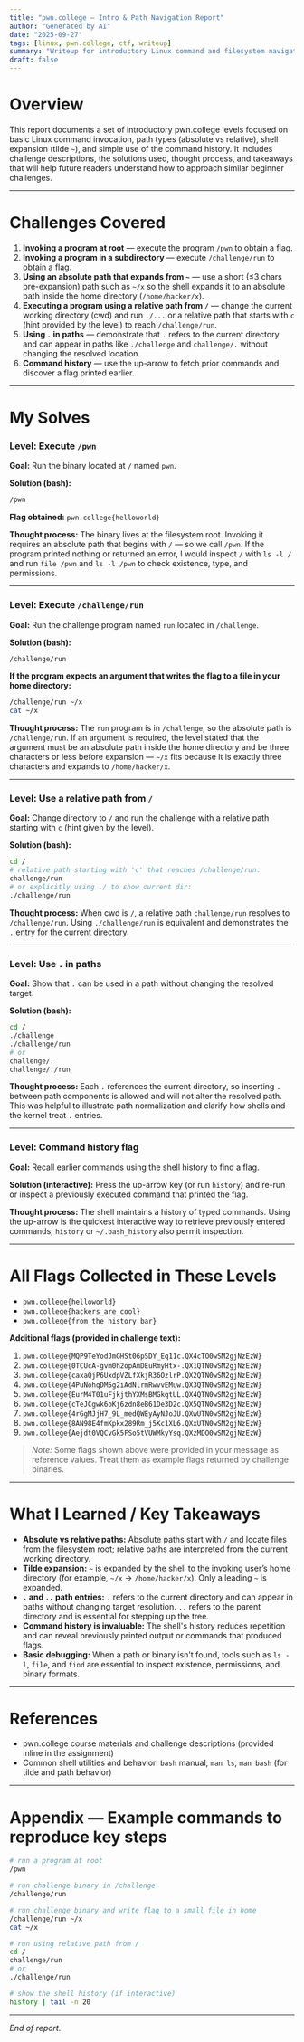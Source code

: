 ```yaml
---
title: "pwn.college — Intro & Path Navigation Report"
author: "Generated by AI"
date: "2025-09-27"
tags: [linux, pwn.college, ctf, writeup]
summary: "Writeup for introductory Linux command and filesystem navigation challenges on pwn.college, including solutions, methodology, and insights."
draft: false
---
```


# Overview

This report documents a set of introductory pwn.college levels focused on basic Linux command invocation, path types (absolute vs relative), shell expansion (tilde `~`), and simple use of the command history. It includes challenge descriptions, the solutions used, thought process, and takeaways that will help future readers understand how to approach similar beginner challenges.

---

# Challenges Covered

1. **Invoking a program at root** — execute the program `/pwn` to obtain a flag.
2. **Invoking a program in a subdirectory** — execute `/challenge/run` to obtain a flag.
3. **Using an absolute path that expands from `~`** — use a short (≤3 chars pre-expansion) path such as `~/x` so the shell expands it to an absolute path inside the home directory (`/home/hacker/x`).
4. **Executing a program using a relative path from `/`** — change the current working directory (cwd) and run `./...` or a relative path that starts with `c` (hint provided by the level) to reach `/challenge/run`.
5. **Using `.` in paths** — demonstrate that `.` refers to the current directory and can appear in paths like `./challenge` and `challenge/.` without changing the resolved location.
6. **Command history** — use the up-arrow to fetch prior commands and discover a flag printed earlier.

---

# My Solves

### Level: Execute `/pwn`
**Goal:** Run the binary located at `/` named `pwn`.

**Solution (bash):**
```bash
/pwn
```
**Flag obtained:** `pwn.college{helloworld}`

**Thought process:** The binary lives at the filesystem root. Invoking it requires an absolute path that begins with `/` — so we call `/pwn`. If the program printed nothing or returned an error, I would inspect `/` with `ls -l /` and run `file /pwn` and `ls -l /pwn` to check existence, type, and permissions.

---

### Level: Execute `/challenge/run`
**Goal:** Run the challenge program named `run` located in `/challenge`.

**Solution (bash):**
```bash
/challenge/run
```
**If the program expects an argument that writes the flag to a file in your home directory:**
```bash
/challenge/run ~/x
cat ~/x
```

**Thought process:** The `run` program is in `/challenge`, so the absolute path is `/challenge/run`. If an argument is required, the level stated that the argument must be an absolute path inside the home directory and be three characters or less before expansion — `~/x` fits because it is exactly three characters and expands to `/home/hacker/x`.

---

### Level: Use a relative path from `/`
**Goal:** Change directory to `/` and run the challenge with a relative path starting with `c` (hint given by the level).

**Solution (bash):**
```bash
cd /
# relative path starting with 'c' that reaches /challenge/run:
challenge/run
# or explicitly using ./ to show current dir:
./challenge/run
```

**Thought process:** When cwd is `/`, a relative path `challenge/run` resolves to `/challenge/run`. Using `./challenge/run` is equivalent and demonstrates the `.` entry for the current directory.

---

### Level: Use `.` in paths
**Goal:** Show that `.` can be used in a path without changing the resolved target.

**Solution (bash):**
```bash
cd /
./challenge
./challenge/run
# or
challenge/.
challenge/./run
```

**Thought process:** Each `.` references the current directory, so inserting `.` between path components is allowed and will not alter the resolved path. This was helpful to illustrate path normalization and clarify how shells and the kernel treat `.` entries.

---

### Level: Command history flag
**Goal:** Recall earlier commands using the shell history to find a flag.

**Solution (interactive):** Press the up-arrow key (or run `history`) and re-run or inspect a previously executed command that printed the flag.

**Thought process:** The shell maintains a history of typed commands. Using the up-arrow is the quickest interactive way to retrieve previously entered commands; `history` or `~/.bash_history` also permit inspection.

---

# All Flags Collected in These Levels

- `pwn.college{helloworld}`
- `pwn.college{hackers_are_cool}`
- `pwn.college{from_the_history_bar}`

**Additional flags (provided in challenge text):**
1. `pwn.college{MQP9TeYodJmGHSt06pSDY_Eq11c.QX4cTO0wSM2gjNzEzW}`
2. `pwn.college{0TCUcA-gvm0h2opAmDEuRmyHtx-.QX1QTN0wSM2gjNzEzW}`
3. `pwn.college{caxaQjP6UxdpVZLfXkjR36OzlrP.QX2QTN0wSM2gjNzEzW}`
4. `pwn.college{4PuNohqDM5g2iAdNlrmRwvvEMuw.QX3QTN0wSM2gjNzEzW}`
5. `pwn.college{EurM4T01uFjkjthYXMsBMGkqtUL.QX4QTN0wSM2gjNzEzW}`
6. `pwn.college{cTeJCgwk6oKj6zdn8eB61De3D2c.QX5QTN0wSM2gjNzEzW}`
7. `pwn.college{4rGgMJjH7_9L_medQWEyAyNJoJU.QXwUTN0wSM2gjNzEzW}`
8. `pwn.college{8AN98E4fmKpkx289Rm_j5Kc1XL6.QXxUTN0wSM2gjNzEzW}`
9. `pwn.college{Aejdt0VQCvGk5FSo5tVUWMkyYsq.QXzMDO0wSM2gjNzEzW}`

> *Note:* Some flags shown above were provided in your message as reference values. Treat them as example flags returned by challenge binaries.

---

# What I Learned / Key Takeaways

- **Absolute vs relative paths:** Absolute paths start with `/` and locate files from the filesystem root; relative paths are interpreted from the current working directory.
- **Tilde expansion:** `~` is expanded by the shell to the invoking user’s home directory (for example, `~/x` → `/home/hacker/x`). Only a leading `~` is expanded.
- **`.` and `..` path entries:** `.` refers to the current directory and can appear in paths without changing target resolution. `..` refers to the parent directory and is essential for stepping up the tree.
- **Command history is invaluable:** The shell's history reduces repetition and can reveal previously printed output or commands that produced flags.
- **Basic debugging:** When a path or binary isn't found, tools such as `ls -l`, `file`, and `find` are essential to inspect existence, permissions, and binary formats.

---

# References

- pwn.college course materials and challenge descriptions (provided inline in the assignment)
- Common shell utilities and behavior: `bash` manual, `man ls`, `man bash` (for tilde and path behavior)

---

# Appendix — Example commands to reproduce key steps

```bash
# run a program at root
/pwn

# run challenge binary in /challenge
/challenge/run

# run challenge binary and write flag to a small file in home
/challenge/run ~/x
cat ~/x

# run using relative path from /
cd /
challenge/run
# or
./challenge/run

# show the shell history (if interactive)
history | tail -n 20
```

---

*End of report.*
